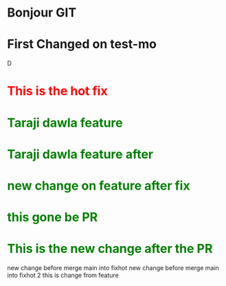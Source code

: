 <h1>Bonjour GIT</h1>
<h1>First Changed on test-mo</h1>D
<h1 style="color:red">This is the hot fix</h1>
<h1 style="color:green">Taraji dawla feature</h1>
<h1 style="color:green">Taraji dawla feature after</h1>
<h1 style="color:green">new change on feature after fix</h1>
<h1 style="color:green">this gone be PR</h1>
<h1 style="color:green">This is the new change after the PR</h1>
new change before merge main into fixhot
new change before merge main into fixhot 2 this is change from feature
